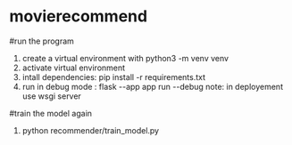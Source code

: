 # movierecommend

#run the program

1. create a virtual environment with python3 -m venv venv
2. activate virtual environment
3. intall dependencies: pip install -r requirements.txt
4. run in debug mode : flask --app app  run --debug
note: in deployement use wsgi server

#train the model again
1. python recommender/train_model.py
